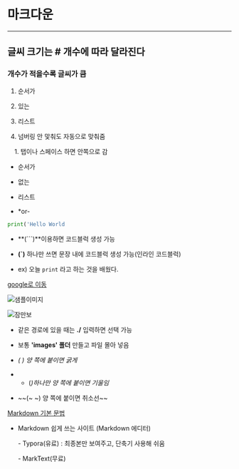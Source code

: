 # 마크다운

-----

## 글씨 크기는 # 개수에 따라 달라진다

### 개수가 적을수록 글씨가 큼

1. 순서가

2. 있는

3. 리스트

4. 넘버링 안 맟춰도 자동으로 맞춰줌

    1. 탭이나 스페이스 하면 안쪽으로 감

- 순서가

- 없는

- 리스트
* *or-

```python
print('Hello World
```

- **(```)**이용하면 코드블럭 생성 가능

- **(`)** 하나만 쓰면 문장 내에 코드블럭 생성 가능(인라인 코드블럭)

- ex) 오늘 `print` 라고 하는 것을 배웠다.

[google로 이동](https://www.google.com/)

![샘플이미지](https://picsum.photos/200/300)

![잠만보](C:\Users\SSAFY\Desktop\TIL\images\pokemon.jpg)

- 같은 경로에 있을 때는 **./** 입력하면 선택 가능

- 보통 **'images' 폴더** 만들고 파일 몰아 넣음

- **(* *) 양 쪽에 붙이면 굵게**

- * (*)하나만 양 쪽에 붙이면 기울임*

- ~~(~ ~) 양 쪽에 붙이면 취소선~~

[Markdown 기본 문법](https://www.markdownguide.org/basic-syntax/)

- Markdown 쉽게 쓰는 사이트 (Markdown 에디터)

      - Typora(유료) : 최종본만 보여주고, 단축기 사용해 쉬움

      - MarkText(무료)
